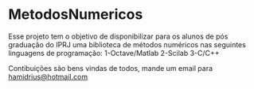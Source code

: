 # MetodosNumericos

Esse projeto tem o objetivo de disponibilizar para os alunos de pós graduação do IPRJ uma biblioteca de métodos numéricos nas seguintes linguagens de programação:
    1-Octave/Matlab
    2-Scilab
    3-C/C++
    
Contibuições são bens vindas de todos, mande um email para hamidrius@hotmail.com
